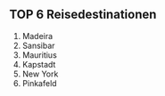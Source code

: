## TOP 6 Reisedestinationen
1. Madeira
2. Sansibar
3. Mauritius
4. Kapstadt
5. New York
6. Pinkafeld
